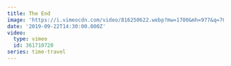 ```yaml
---
title: The End
image: 'https://i.vimeocdn.com/video/816250622.webp?mw=1700&mh=977&q=70'
date: '2019-09-22T14:30:00.000Z'
video:
  type: vimeo
  id: 361710720
series: time-travel
---
```



